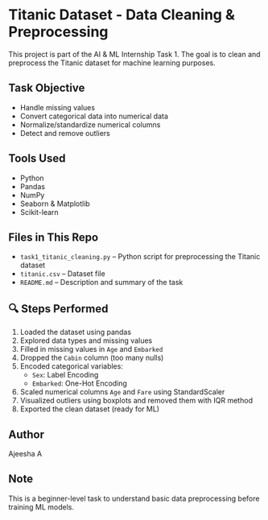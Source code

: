 # Titanic Dataset - Data Cleaning & Preprocessing
This project is part of the AI & ML Internship Task 1. The goal is to clean and preprocess the Titanic dataset for machine learning purposes.

## Task Objective
- Handle missing values
- Convert categorical data into numerical data
- Normalize/standardize numerical columns
- Detect and remove outliers

## Tools Used
- Python
- Pandas
- NumPy
- Seaborn & Matplotlib
- Scikit-learn

## Files in This Repo
- `task1_titanic_cleaning.py` – Python script for preprocessing the Titanic dataset
- `titanic.csv` – Dataset file
- `README.md` – Description and summary of the task

## 🔍 Steps Performed
1. Loaded the dataset using pandas
2. Explored data types and missing values
3. Filled in missing values in `Age` and `Embarked`
4. Dropped the `Cabin` column (too many nulls)
5. Encoded categorical variables:
   - `Sex`: Label Encoding
   - `Embarked`: One-Hot Encoding
6. Scaled numerical columns `Age` and `Fare` using StandardScaler
7. Visualized outliers using boxplots and removed them with IQR method
8. Exported the clean dataset (ready for ML)

## Author
Ajeesha A  

## Note
This is a beginner-level task to understand basic data preprocessing before training ML models.

